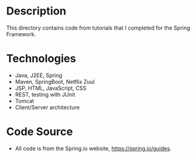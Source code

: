 # Description

This directory contains code from tutorials that I completed for the Spring Framework.

# Technologies
* Java, J2EE, Spring
* Maven, SpringBoot, Netflix Zuul
* JSP, HTML, JavaScript, CSS
* REST, testing with JUnit
* Tomcat
* Client/Server architecture

# Code Source
* All code is from the Spring.io website, https://spring.io/guides.
